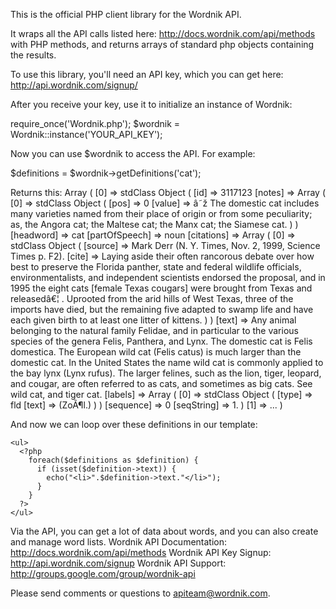 This is the official PHP client library for the Wordnik API.

It wraps all the API calls listed here: http://docs.wordnik.com/api/methods
with PHP methods, and returns arrays of standard php objects containing the results.

To use this library, you'll need an API key, which you can get here:
http://api.wordnik.com/signup/

After you receive your key, use it to initialize an instance of Wordnik: 

require_once('Wordnik.php');
$wordnik = Wordnik::instance('YOUR_API_KEY');

Now you can use $wordnik to access the API.  For example:

$definitions = $wordnik->getDefinitions('cat');

Returns this: 
Array ( [0] => stdClass Object ( [id] => 3117123 [notes] => Array ( [0] => stdClass Object ( [pos] => 0 [value] => â˜ž The domestic cat includes many varieties named from their place of origin or from some peculiarity; as, the Angora cat; the Maltese cat; the Manx cat; the Siamese cat. ) ) [headword] => cat [partOfSpeech] => noun [citations] => Array ( [0] => stdClass Object ( [source] => Mark Derr (N. Y. Times, Nov. 2, 1999, Science Times p. F2). [cite] => Laying aside their often rancorous debate over how best to preserve the Florida panther, state and federal wildlife officials, environmentalists, and independent scientists endorsed the proposal, and in 1995 the eight cats [female Texas cougars] were brought from Texas and releasedâ€¦ . Uprooted from the arid hills of West Texas, three of the imports have died, but the remaining five adapted to swamp life and have each given birth to at least one litter of kittens. ) ) [text] => Any animal belonging to the natural family Felidae, and in particular to the various species of the genera Felis, Panthera, and Lynx. The domestic cat is Felis domestica. The European wild cat (Felis catus) is much larger than the domestic cat. In the United States the name wild cat is commonly applied to the bay lynx (Lynx rufus). The larger felines, such as the lion, tiger, leopard, and cougar, are often referred to as cats, and sometimes as big cats. See wild cat, and tiger cat. [labels] => Array ( [0] => stdClass Object ( [type] => fld [text] => (ZoÃ¶l.) ) ) [sequence] => 0 [seqString] => 1. ) [1] => ... )

And now we can loop over these definitions in our template:

    <ul>
      <?php 
        foreach($definitions as $definition) {
          if (isset($definition->text)) {
            echo("<li>".$definition->text."</li>");
          }
        }
      ?>
    </ul>

Via the API, you can get a lot of data about words, and you can also create
and manage word lists.
Wordnik API Documentation: http://docs.wordnik.com/api/methods
Wordnik API Key Signup: http://api.wordnik.com/signup
Wordnik API Support: http://groups.google.com/group/wordnik-api

Please send comments or questions to apiteam@wordnik.com.
